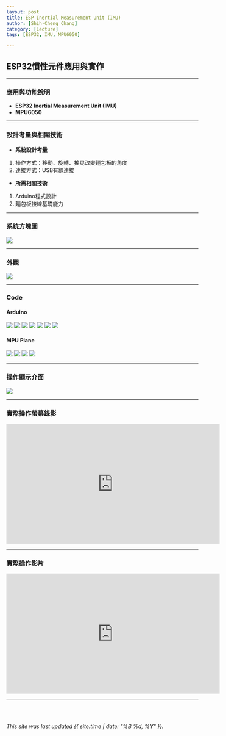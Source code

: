 ```yaml
---
layout: post
title: ESP Inertial Measurement Unit (IMU)
author: [Shih-Cheng Chang]
category: [Lecture]
tags: [ESP32, IMU, MPU6050]

---
```


## ESP32慣性元件應用與實作

---
### 應用與功能說明
* **ESP32 Inertial Measurement Unit (IMU)**
* **MPU6050**

---
### 設計考量與相關技術
* **系統設計考量**
 1. 操作方式：移動、旋轉、搖晃改變麵包板的角度
 2. 連接方式：USB有線連接

* **所需相關技術**
 1. Arduino程式設計
 2. 麵包板接線基礎能力

---
### 系統方塊圖

![](https://github.com/PinLe1920/MCU-project/blob/main/images/IOT.jpg?raw=true)

---
### 外觀

![](https://github.com/PinLe1920/MCU-project/blob/main/images/IMG_4052.jpg?raw=true)

---
### Code
#### Arduino
![](https://github.com/PinLe1920/MCU-project/blob/main/images/MPUplane(1).png?raw=true)
![](https://github.com/PinLe1920/MCU-project/blob/main/images/MPUplane(2).png?raw=true)
![](https://github.com/PinLe1920/MCU-project/blob/main/images/MPUplane(3).png?raw=true)
![](https://github.com/PinLe1920/MCU-project/blob/main/images/MPUplane(4).png?raw=true)
![](https://github.com/PinLe1920/MCU-project/blob/main/images/MPUplane(5).png?raw=true)
![](https://github.com/PinLe1920/MCU-project/blob/main/images/MPUplane(6).png?raw=true)
![](https://github.com/PinLe1920/MCU-project/blob/main/images/MPUplane(7).png?raw=true)

#### MPU Plane
![](https://github.com/PinLe1920/MCU-project/blob/main/images/截圖%202023-05-12%20上午2.02.48.jpg?raw=true)
![](https://github.com/PinLe1920/MCU-project/blob/main/images/截圖%202023-05-12%20上午2.06.24.PNG?raw=true)
![](https://github.com/PinLe1920/MCU-project/blob/main/images/截圖%202023-05-12%20上午2.02.15.jpg?raw=true)
![](https://github.com/PinLe1920/MCU-project/blob/main/images/截圖%202023-05-12%20上午2.01.42.PNG?raw=true)

---
### 操作顯示介面

![](https://github.com/PinLe1920/MCU-project/blob/main/images/截圖%202023-05-12%20上午2.15.20.png?raw=true)

---
### 實際操作螢幕錄影

<iframe width="560" height="315" src="https://www.youtube.com/embed/KTjXyUril1Y" title="YouTube video player" frameborder="0" allow="accelerometer; autoplay; clipboard-write; encrypted-media; gyroscope; picture-in-picture; web-share" allowfullscreen></iframe>

---
### 實際操作影片

<iframe width="560" height="315" src="https://www.youtube.com/embed/dtL1pqrZCd8" title="YouTube video player" frameborder="0" allow="accelerometer; autoplay; clipboard-write; encrypted-media; gyroscope; picture-in-picture; web-share" allowfullscreen></iframe>

---
<br>
<br>

*This site was last updated {{ site.time | date: "%B %d, %Y" }}.*
